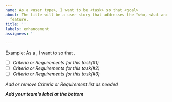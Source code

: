 ```yaml
---
name: As a <user type>, I want to be <task> so that <goal>
about: The title will be a user story that addresses the "who, what and why" of a
  feature.
title: ''
labels: enhancement
assignees: ''

---
```


Example: As a <lurker>, I want to <see projects listed on the dashboard> so that <I can quickly view what projects are on-going or completed>.

- [ ] Criteria or Requirements for this task(#1)
- [ ] Criteria or Requirements for this task(#2)
- [ ] Criteria or Requirements for this task(#3)

*Add or remove Criteria or Requirement list as needed*

**Add your team's label at the bottom**
